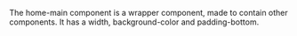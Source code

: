 The home-main component is a wrapper component, made to contain other components. It has a width, background-color and padding-bottom.